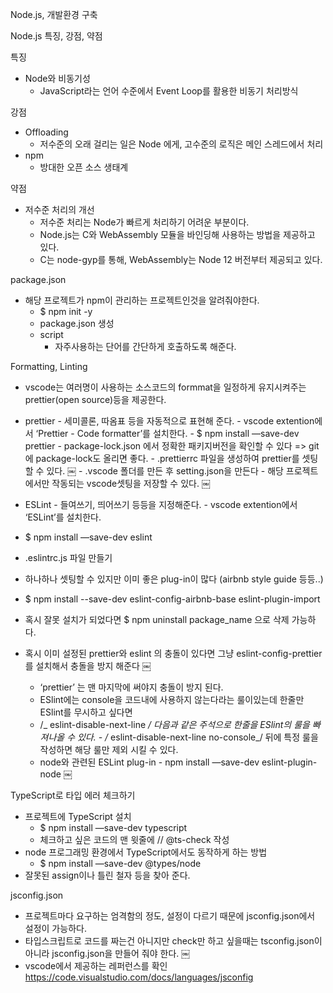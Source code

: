 Node.js, 개발환경 구축

Node.js 특징, 강점, 약점

특징

- Node와 비동기성
  - JavaScript라는 언어 수준에서 Event Loop를 활용한 비동기 처리방식

강점

- Offloading
  - 저수준의 오래 걸리는 일은 Node 에게, 고수준의 로직은 메인 스레드에서 처리
- npm
  - 방대한 오픈 소스 생태계

약점

- 저수준 처리의 개선
  - 저수준 처리는 Node가 빠르게 처리하기 어려운 부분이다.
  - Node.js는 C와 WebAssembly 모듈을 바인딩해 사용하는 방법을 제공하고 있다.
  - C는 node-gyp를 통해, WebAssembly는 Node 12 버전부터 제공되고 있다.

package.json

- 해당 프로젝트가 npm이 관리하는 프로젝트인것을 알려줘야한다.
  - $ npm init -y
  - package.json 생성
  - script
    - 자주사용하는 단어를 간단하게 호출하도록 해준다.

Formatting, Linting

- vscode는 여러명이 사용하는 소스코드의 formmat을 일정하게 유지시켜주는 prettier(open source)등을 제공한다.

- prettier - 세미콜론, 따옴표 등을 자동적으로 표현해 준다. - vscode extention에서 ‘Prettier - Code formatter’를 설치한다. - $ npm install —save-dev prettier - package-lock.json 에서 정확한 패키지버전을 확인할 수 있다 => git에 package-lock도 올리면 좋다. - .prettierrc 파일을 생성하여 prettier를 셋팅할 수 있다.
  ￼ - .vscode 폴더를 만든 후 setting.json을 만든다 - 해당 프로젝트에서만 작동되는 vscode셋팅을 저장할 수 있다.
  ￼

- ESLint - 들여쓰기, 띄어쓰기 등등을 지정해준다. - vscode extention에서 ‘ESLint’를 설치한다.
- $ npm install —save-dev eslint
- .eslintrc.js 파일 만들기
- 하나하나 셋팅할 수 있지만 이미 좋은 plug-in이 많다 (airbnb style guide 등등..)
- $ npm install --save-dev eslint-config-airbnb-base eslint-plugin-import
- 혹시 잘못 설치가 되었다면 $ npm uninstall package_name 으로 삭제 가능하다.
- 혹시 이미 설정된 prettier와 eslint 의 충돌이 있다면 그냥 eslint-config-prettier를 설치해서 충돌을 방지 해준다
  ￼
  - ‘prettier’ 는 맨 마지막에 써야지 충돌이 방지 된다.
  - ESlint에는 console을 코드내에 사용하지 않는다라는 룰이있는데 한줄만 ESlint를 무시하고 싶다면
  - /_ eslint-disable-next-line _/ 다음과 같은 주석으로 한줄을 ESlint의 룰을 빠져나올 수 있다. - /_ eslint-disable-next-line no-console_/ 뒤에 특정 룰을 작성하면 해당 룰만 제외 시킬 수 있다.
  - node와 관련된 ESLint plug-in - npm install —save-dev eslint-plugin-node
    ￼

TypeScript로 타입 에러 체크하기

- 프로젝트에 TypeScript 설치
  - $ npm install —save-dev typescript
  - 체크하고 싶은 코드의 맨 윗줄에 // @ts-check 작성
- node 프로그래밍 환경에서 TypeScript에서도 동작하게 하는 방법
  - $ npm install —save-dev @types/node
- 잘못된 assign이나 틀린 철자 등을 찾아 준다.

jsconfig.json

- 프로젝트마다 요구하는 엄격함의 정도, 설정이 다르기 때문에 jsconfig.json에서 설정이 가능하다.
- 타입스크립트로 코드를 짜는건 아니지만 check만 하고 싶을때는 tsconfig.json이 아니라 jsconfig.json을 만들어 줘야 한다.
  ￼
- vscode에서 제공하는 레퍼런스를 확인 https://code.visualstudio.com/docs/languages/jsconfig
